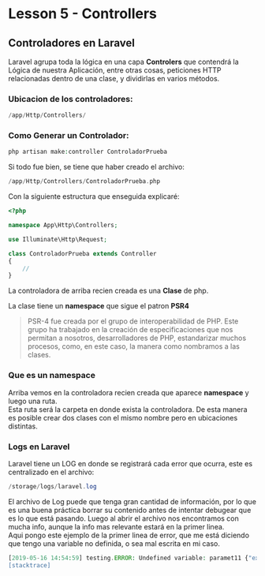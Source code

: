 # Lesson 5 - Controllers

## Controladores en Laravel


Laravel agrupa toda la lógica en una capa __Controlers__ que contendrá la Lógica de nuestra Aplicación, entre otras cosas, peticiones HTTP relacionadas dentro de una clase, y dividirlas en varios métodos.


### Ubicacion de los controladores:
```php
/app/Http/Controllers/
```

### Como Generar un Controlador:
```php
php artisan make:controller ControladorPrueba
```

Si todo fue bien, se tiene que haber creado el archivo:
```php
/app/Http/Controllers/ControladorPrueba.php
```
Con la siguiente estructura que enseguida explicaré:
```php
<?php

namespace App\Http\Controllers;

use Illuminate\Http\Request;

class ControladorPrueba extends Controller
{
    //
}
```

La controladora de arriba recien creada es una __Clase__ de php.


La clase tiene un __namespace__  que sigue el patron __PSR4__   


> 
> PSR-4 fue creada por el grupo de interoperabilidad de PHP. Este grupo ha trabajado en la creación de especificaciones que nos permitan a nosotros, desarrolladores de PHP, estandarizar muchos procesos, como, en este caso, la manera como nombramos a las clases.
> 

### Que es un namespace

Arriba vemos en la controladora recien creada que aparece __namespace__ y luego una ruta.   
Esta ruta será la carpeta en donde exista la controladora.  De esta manera es posible crear dos clases con el mismo nombre pero en ubicaciones distintas.

### Logs en Laravel

Laravel tiene un LOG en donde se registrará cada error que ocurra, este es centralizado en el archivo:
```php
/storage/logs/laravel.log
```
El archivo de Log puede que tenga gran cantidad de información, por lo que es una buena práctica borrar su contenido antes de intentar debugear que es lo que está pasando.
Luego al abrir el archivo nos encontramos con mucha info, aunque la info mas relevante estará en la primer linea.   
Aqui pongo este ejemplo de la primer linea de error, que me está diciendo que tengo una variable no definida, o sea mal escrita en mi caso.    
```php
[2019-05-16 14:54:59] testing.ERROR: Undefined variable: paramet11 {"exception":"[object] (ErrorException(code: 0): Undefined variable: paramet11 at /Applications/MAMP/htdocs/laravel/training-aledc/app/Http/Controllers/UserController.php:36)
[stacktrace]
```













